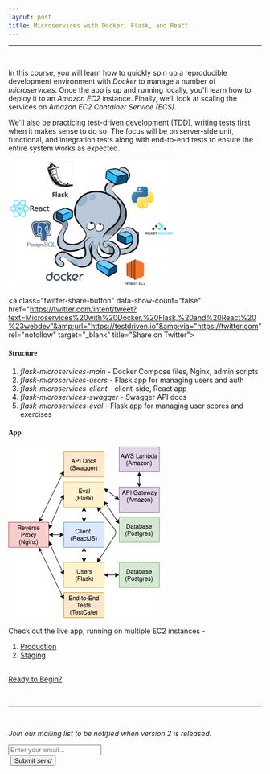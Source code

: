 ```yaml
---
layout: post
title: Microservices with Docker, Flask, and React
---
```


<hr><br>

In this course, you will learn how to quickly spin up a reproducible development environment with *Docker* to manage a number of *microservices*. Once the app is up and running locally, you'll learn how to deploy it to an *Amazon EC2* instance. Finally, we'll look at scaling the services on *Amazon EC2 Container Service (ECS)*.

We'll also be practicing test-driven development (TDD), writing tests first when it makes sense to do so. The focus will be on server-side unit, functional, and integration tests along with end-to-end tests to ensure the entire system works as expected.

<div style="text-align:left;">
  <img src="/assets/img/flask-tdd-logo-part3.png" style="max-width: 100%; border:0; box-shadow: none;" alt="flask tdd logo">
</div>

<a class="twitter-share-button" data-show-count="false" href="https://twitter.com/intent/tweet?text=Microservices%20with%20Docker,%20Flask,%20and%20React%20%23webdev"&amp;url="https://testdriven.io"&amp;via="https://twitter.com" rel="nofollow" target="_blank" title="Share on Twitter"></a><script async src="//platform.twitter.com/widgets.js" charset="utf-8"></script>

#### <span style="font-family:'Montserrat', 'sans-serif';">Structure</span>

1. *flask-microservices-main* - Docker Compose files, Nginx, admin scripts
1. *flask-microservices-users* - Flask app for managing users and auth
1. *flask-microservices-client* - client-side, React app
1. *flask-microservices-swagger* - Swagger API docs
1. *flask-microservices-eval* - Flask app for managing user scores and exercises

#### <span style="font-family:'Montserrat', 'sans-serif';">App</span>

<div style="text-align:left;">
  <img src="/assets/img/testdriven-architecture-part6.png" style="max-width: 100%; border:0; box-shadow: none;" alt="microservice architecture">
</div>

Check out the live app, running on multiple EC2 instances -

1. [Production](http://flask-microservices-prod-alb-814316018.us-east-1.elb.amazonaws.com)
1. [Staging](http://flask-microservices-staging-alb-1366920567.us-east-1.elb.amazonaws.com)

<br>

<div class="center-align">
  <a class="waves-effect waves-light red darken-1 center-align btn-large" href="/part-one-intro/">Ready to Begin?</a>
</div>


<br><hr><br>

*Join our mailing list to be notified when version 2 is released.*

<form action="//RealPython.us5.list-manage.com/subscribe/post?u=9fd10a451eec3ca6b2855ab2c&amp;id=801201b3a9" method="post" id="mc-embedded-subscribe-form" name="mc-embedded-subscribe-form" class="validate" target="_blank" novalidate>
<div class="row">
<div class="input-field col s6">
<input placeholder="Enter your email..." id="first_name" type="email" name="EMAIL">
</div>
</div>
<div class="row">
<div class="col s6">
&nbsp;<button class="btn waves-effect waves-light" type="submit" name="action">Submit
<i class="material-icons right">send</i>
</button>
</div>
</div>
</form>
